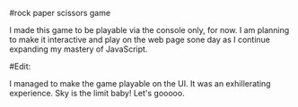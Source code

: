 #rock paper scissors game

I made this game to be playable via the console only, for now. I am planning to make it interactive and play on the web page sone day as I continue expanding my mastery of JavaScript.

#Edit:

I managed to make the game playable on the UI. It was an exhillerating experience. Sky is the limit baby! Let's gooooo.